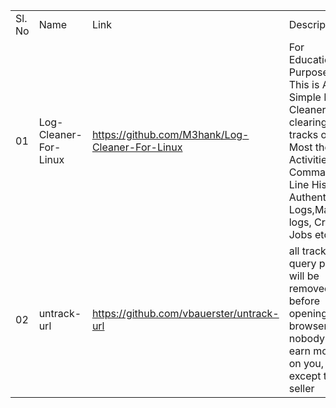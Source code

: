 <table>
	<tr>
		<td>Sl. No </td>
		<td>Name </td>
		<td>Link</td>
		<td>Description</td>
	</tr>
	<tr>
		<td>01</td>
		<td>Log-Cleaner-For-Linux</td>
		<td><a href="https://github.com/M3hank/Log-Cleaner-For-Linux">https://github.com/M3hank/Log-Cleaner-For-Linux</a></td>
		<td>For Educational Purpose Only. This is A Simple Log Cleaner For clearing tracks of your Most the Activities like Command Line History, Authentication Logs,Mail logs, Cron Jobs etc.</td>
	</tr>
	<tr>
		<td>02</td>
		<td>untrack-url</td>
		<td><a href="https://github.com/vbauerster/untrack-url">https://github.com/vbauerster/untrack-url</a></td>
		<td>all tracking query params will be removed, before opening in browser, so nobody will earn money on you, except the seller</td>
	</tr>
</table>
